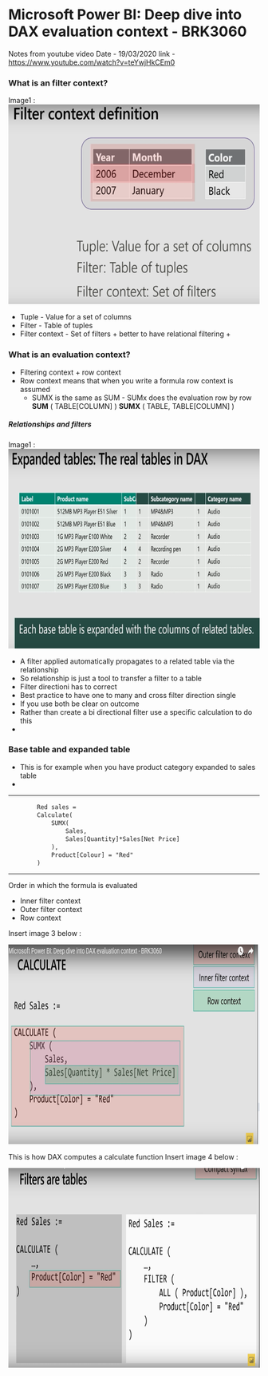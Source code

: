 # Microsoft Power BI: Deep dive into DAX evaluation context - BRK3060
Notes from youtube video
Date - 19/03/2020
link - https://www.youtube.com/watch?v=teYwjHkCEm0

### What is an filter context?
Image1 : 
<img width="600" height="400" src="https://github.com/praveenkandasamy/DAX/blob/master/1.PNG" />

* Tuple - Value for a set of columns
* Filter - Table of tuples
* Filter context - Set of filters
        + better to have relational filtering
        +  

### What is an evaluation context?
* Filtering context + row context 
* Row context means that when you write a formula row context is assumed
    + SUMX is the same as SUM - SUMx does the evaluation row by row
                **SUM** ( TABLE[COLUMN] )
                **SUMX** (
                    TABLE,
                    TABLE[COLUMN] 
                )

##### Relationships and filters

Image1 : 
<img width="600" height="400" src="https://github.com/praveenkandasamy/DAX/blob/master/2.PNG" />

* A filter applied automatically propagates to a related table via the relationship
* So  relationship is just a tool to transfer a filter to a table
* Filter directioni has to correct
* Best practice to have one to many and cross filter direction single
* If you use both be clear on outcome
* Rather than create a bi directional filter use a specific calculation to do this
*  

 ### Base table and expanded table
 * This is for example when you have product category expanded to sales table
 * 


-----------
            Red sales =
            Calculate(
                SUMX(
                    Sales,
                    Sales[Quantity]*Sales[Net Price]
                ),
                Product[Colour] = "Red"
            )
--------

Order in which the formula is evaluated
* Inner filter context
* Outer filter context
* Row context



Insert image 3 below : 


<img width="600" height="400" src="https://github.com/praveenkandasamy/DAX/blob/master/3.PNG" />

    
     
This is how DAX computes a calculate function 
Insert image 4 below : 


<img width="600" height="400" src="https://github.com/praveenkandasamy/DAX/blob/master/4.PNG" />

















